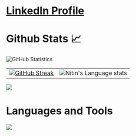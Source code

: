 # [LinkedIn Profile](https://www.linkedin.com/in/nitinchaurasia)

# Github Stats 📈

![GitHub Statistics](https://github-readme-stats.vercel.app/api?username=nitinkc&show_icons=true&theme=radical) 

<!-- ![Top Languages](https://github-readme-stats.vercel.app/api/top-langs/?username=nitinkc&layout=compact&hide=Jupyter%20Notebook,HTML) -->

| | |
| --- | --- |
|[![GitHub Streak](https://github-readme-streak-stats.herokuapp.com?user=nitinkc&theme=radical&date_format=M%20j%5B%2C%20Y%5D)](https://git.io/streak-stats)|![Nitin's Language stats](https://github-readme-stats-eight-theta.vercel.app/api/top-langs/?username=nitinkc&layout=compact&langs_count=8&hide_border=true&theme=calm&hide=Jupyter%20Notebook,HTML)|

![](https://komarev.com/ghpvc/?username=nitinkc)


# Languages and Tools
<img src="https://skillicons.dev/icons?i=java,spring,hibernate,jenkins,rabbitmq,kafka,gcp,docker,kubernetes,gradle,maven,grafana,mysql,postman,idea,git,github,githubactions,angular,ts,nodejs,c,bash,python,linux,redis,nginx,postgres,arduino,bash,css,html,js,sqlite" />

<!-- ![trophy](https://github-profile-trophy.vercel.app/?username=nitinkc) -->


